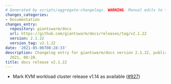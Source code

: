 ```yaml
---
# Generated by scripts/aggregate-changelogs. WARNING: Manual edits to this files will be overwritten.
changes_categories:
- Documentation
changes_entry:
  repository: giantswarm/docs
  url: https://github.com/giantswarm/docs/releases/tag/v2.1.22
  version: 2.1.22
  version_tag: v2.1.22
date: '2021-05-06T08:28:33'
description: Changelog entry for giantswarm/docs version 2.1.22, published on 06 May
  2021, 08:28.
title: docs release v2.1.22
---
```


- Mark KVM workload cluster release v1.14 as available ([#927](https://github.com/giantswarm/docs/pull/927))
